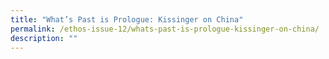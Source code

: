 ```yaml
---
title: "What’s Past is Prologue: Kissinger on China"
permalink: /ethos-issue-12/whats-past-is-prologue-kissinger-on-china/
description: ""
---
```

